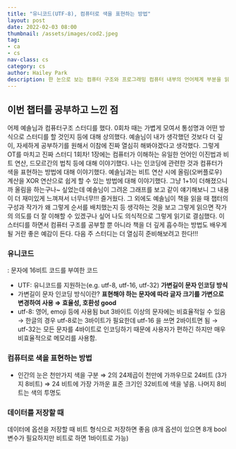 ```yaml
---
title: "유니코드(UTF-8), 컴퓨터로 색을 표현하는 방법"
layout: post
date: 2022-02-03 08:00
thumbnail: /assets/images/cod2.jpeg
tag:
- ca
- cs
nav-class: cs
category: cs
author: Hailey Park
description: 한 눈으로 보는 컴퓨터 구조와 프로그래밍 컴퓨터 내부의 언어체계 부분을 읽고 인상 깊었던 부분, 의문이 생긴 부분, 보완이 필요한 부분을 꼽아 나눈다.
---
```


## 이번 챕터를 공부하고 느낀 점

어제 예솔님과 컴퓨터구조 스터디를 했다. 0회차 때는 가볍게 모여서 통성명과 어떤 방식으로 스터디를 할 것인지 등에 대해 상의했다. 예솔님이 내가 생각했던 것보다 더 깊이, 자세하게 공부하기를 원해서 이참에 진짜 열심히 해봐야겠다고 생각했다. 그렇게 OT를 마치고 진짜 스터디 1회차! 1장에는 컴퓨터가 이해하는 유일한 언어인 이진법과 비트 연산, 드모르간의 법칙 등에 대해 이야기했다. 나는 인코딩에 관련한 것과 컴퓨터가 색을 표현하는 방법에 대해 이야기했다. 예솔님과는 비트 연산 시에 올림(오버플로우) 계산을 XOR 연산으로 쉽게 할 수 있는 방법에 대해 이야기했다. 그냥 1+1이 더해졌으니까 올림을 하는구나~ 싶었는데 예솔님이 그려온 그래프를 보고 같이 얘기해보니 그 내용이 더 재미있게 느껴져서 너무너무!!! 즐거웠다. 그 외에도 예솔님이 책을 읽을 때 챕터의 구성과 작가가 왜 그렇게 순서를 배치했는지 등 생각하는 것을 보고 그렇게 읽으면 작가의 의도를 더 잘 이해할 수 있겠구나 싶어 나도 의식적으로 그렇게 읽기로 결심했다. 이 스터디를 하면서 컴퓨터 구조를 공부할 뿐 아니라 책을 더 깊게 흡수하는 방법도 배우게 될 거란 좋은 예감이 든다. 다음 주 스터디는 더 열심히 준비해보려고 한다!!!

### 유니코드

: 문자에 16비트 코드를 부여한 코드

- UTF: 유니코드를 지원하는(e.g. utf-8, utf-16, utf-32) **가변길이 문자 인코딩 방식**
- 가변길이 문자 인코딩 방식이란? **표현해야 하는 문자에 따라 글자 크기를 가변으로 변경하여 사용 ⇒ 효율성, 호환성 good**
- utf-8: 영어, emoji 등에 사용됨 but 3바이트 이상의 문자에는 비효율적일 수 있음 → 한글의 경우 utf-8로는 3바이트가 필요한데 utf-16 을 쓰면 2바이트면 됨 → utf-32는 모든 문자를 4바이트로 인코딩하기 때문에 사용자가 편하긴 하지만 매우 비효율적으로 메모리를 사용함.

### 컴퓨터로 색을 표현하는 방법

- 인간의 눈은 천만가지 색을 구분 ⇒ 2의 24제곱이 천만에 가까우므로 24비트 (3가지 8비트) ⇒ 24 비트에 가장 가까운 표준 크기인 32비트에 색을 넣음. 나머지 8비트는 색의 투명도

### 데이터를 저장할 때

데이터에 옵션을 저장할 때 비트 형식으로 저장하면 좋음 (8개 옵션이 있으면 8개 bool 변수가 필요하지만 비트로 하면 1바이트로 가능)
